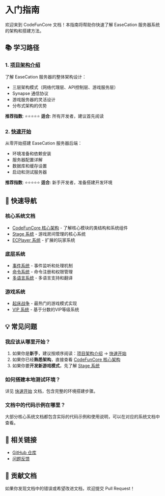 # 入门指南

欢迎来到 CodeFunCore 文档！本指南将帮助你快速了解 EaseCation 服务器系统的架构和搭建方法。

## 📚 学习路径

### 1. [项目架构介绍](./introduction.md)

了解 EaseCation 服务器的整体架构设计：

- 三层架构模式（网络代理层、API控制层、游戏服务层）
- Synapse 通信协议
- 游戏服务器的灵活设计
- 分布式架构的优势

**推荐指数**: ⭐⭐⭐⭐⭐
**适合**: 所有开发者，建议首先阅读

### 2. [快速开始](./getting-started.md)

从零开始搭建 EaseCation 服务器后端：

- 环境准备和依赖安装
- 服务器配置详解
- 数据库和缓存设置
- 启动和测试服务器

**推荐指数**: ⭐⭐⭐⭐⭐
**适合**: 新手开发者，准备搭建开发环境


## 🎯 快速导航

### 核心系统文档

- [CodeFunCore 核心架构](/core/architecture/) - 了解核心模块的类结构和系统组件
- [Stage 系统](/core/architecture/stage.md) - 游戏房间管理的核心系统
- [ECPlayer 系统](/core/architecture/ecplayer.md) - 扩展的玩家系统

### 底层系统

- [事件系统](/core/systems/event.md) - 事件监听和处理机制
- [命令系统](/core/systems/command.md) - 命令注册和权限管理
- [多语言系统](/core/systems/i18n.md) - 多语言支持和翻译

### 游戏系统

- [起床战争](/games/bedwars/) - 最热门的游戏模式实现
- [VIP 系统](/games/vip.md) - 基于分数的VIP等级系统

## 💡 常见问题

### 我应该从哪里开始？

1. 如果你是**新手**，建议按顺序阅读：[项目架构介绍](./introduction.md) → [快速开始](./getting-started.md)
2. 如果你已经**熟悉架构**，直接查看 [CodeFunCore 核心架构](/core/architecture/)
3. 如果你要**开发新游戏模式**，先了解 [Stage 系统](/core/architecture/stage.md)

### 如何搭建本地测试环境？

详见 [快速开始](./getting-started.md) 文档，包含完整的环境搭建步骤。

### 文档中的代码示例在哪里？

大部分核心系统文档都包含实际的代码示例和使用说明，可以在对应的系统文档中查看。

## 🔗 相关链接

- [GitHub 仓库](https://github.com/EaseCation/CodeFunCore)
- [问题反馈](https://github.com/EaseCation/CodeFunCore/issues)

## 📝 贡献文档

如果你发现文档中的错误或希望改进文档，欢迎提交 Pull Request！
